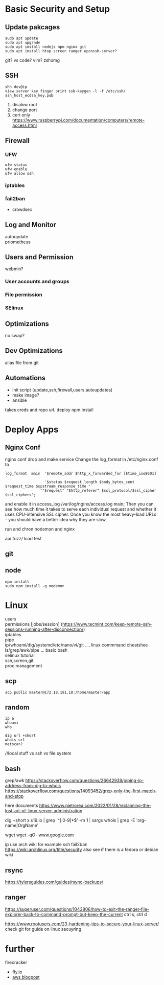 # Basic Security and Setup
## Update pakcages
```
sudo apt update 
sudo apt upgrade
sudo apt install nodejs npm nginx git 
sudo apt install htop screen ranger openssh-server?
```
git? vs code? vim? zshomg  

## SSH
```
shh dev@ip  
view server key finger print ssh-keygen -l -f /etc/ssh/  ssh_host_ecdsa_key.pub  
```
 1. disalow root
 2. change port  
 3. cert only  
https://www.raspberrypi.com/documentation/computers/remote-access.html
## Firewall

### UFW
```
ufw status
ufw enable
ufw allow ssh
```
### iptables
### fail2ban
 - crowdsec

## Log and Monitor
 autoupdate  
priometheus

## Users and Permission
webmin?
### User accounts and groups
### File permission
### SElinux

## Optimizations
no swap?  

## Dev Optimizations
alias file from git  

## Automations
 - init script (update,ssh,firewall,users,autoupdates)
 - make image?
 - ansible


takes creds and repo url. deploy npm install 

# Deploy Apps

## Nginx Conf
nginx conf drop and make service 
Change the log_format in /etc/nginx.conf to
```
log_format  main  '$remote_addr $http_x_forwarded_for [$time_iso8601] '
				  '$status $request_length $body_bytes_sent $request_time $upstream_response_time '
				'"$request" "$http_referer" $ssl_protocol/$ssl_cipher $ssl_ciphers';
```
and enable it in access_log  /var/log/nginx/access.log main;
Then you can see how much time it takes to serve each individual request and whether it uses CPU-intensive SSL cipher. Once you know the most heavy-load URLs - you should have a better idea why they are slow.  

run and chron nodemon and nginx

api fuzz/ load test

## git
## node
```
npm install
sudo npm install -g nodemon
```

# Linux
users  
permissions
[jobs/session] (https://www.tecmint.com/keep-remote-ssh-sessions-running-after-disconnection/)  
iptables  
pipe  
ip/whoami/dig/systemd/etc/nano/vi/git .... linux commmand cheatshee  
ls/grep/awk/pipe ... basic bash  
selinux tutorial  
ssh,screen,git  
proc management  

## scp
```scp public master@172.18.191.18:/home/master/app```


## random
```
ip a
whoami
who

dig url +short
whois url
netscan?
```

//local stuff
vs ssh
vs file system

## bash
grep/awk
https://stackoverflow.com/questions/26642938/piping-ip-address-from-dig-to-whois
https://stackoverflow.com/questions/14093452/grep-only-the-first-match-and-stop

here documents https://www.pietrorea.com/2022/01/28/reclaiming-the-lost-art-of-linux-server-administration

dig +short x.s19.io | grep '^[.0-9]*$' -m 1 | xargs whois | grep -E 'org-name|OrgName'
 
wget
wget -qO- www.google.com


ip
use arch wiki for example ssh fail2ban
https://wiki.archlinux.org/title/security
also see if there is a fedora or debian wiki

## rsync
https://tylersguides.com/guides/rsync-backups/
## ranger
https://superuser.com/questions/1043806/how-to-exit-the-ranger-file-explorer-back-to-command-prompt-but-keep-the-current
ctrl s, ctrl d

https://www.rootusers.com/23-hardening-tips-to-secure-your-linux-server/
check git for guide on linux secuyring


# further

firecracker
 - [fly.io]()
 - [aws blogpost](https://aws.amazon.com/blogs/aws/firecracker-lightweight-virtualization-for-serverless-computing/)
